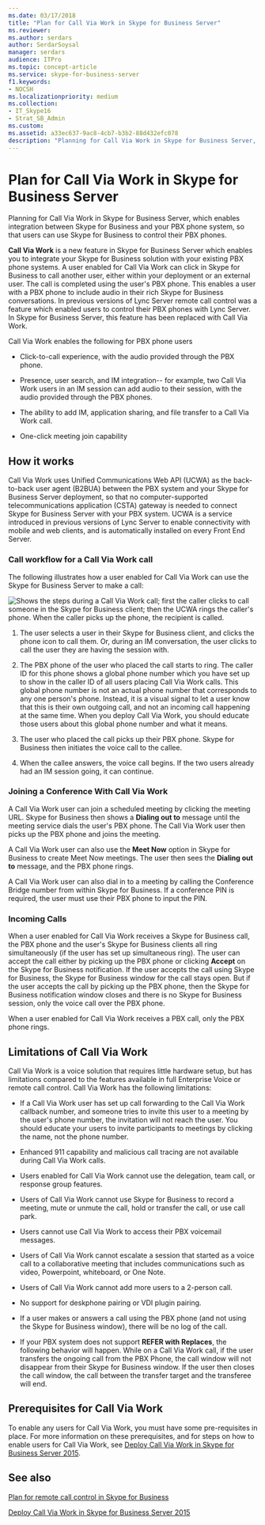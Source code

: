 ```yaml
---
ms.date: 03/17/2018
title: "Plan for Call Via Work in Skype for Business Server"
ms.reviewer: 
ms.author: serdars
author: SerdarSoysal
manager: serdars
audience: ITPro
ms.topic: concept-article
ms.service: skype-for-business-server
f1.keywords:
- NOCSH
ms.localizationpriority: medium
ms.collection: 
- IT_Skype16
- Strat_SB_Admin
ms.custom:
ms.assetid: a33ec637-9ac8-4cb7-b3b2-88d432efc078
description: "Planning for Call Via Work in Skype for Business Server, which enables integration between Skype for Business and your PBX phone system, so that users can use Skype for Business to control their PBX phones."
---
```


# Plan for Call Via Work in Skype for Business Server
 
Planning for Call Via Work in Skype for Business Server, which enables integration between Skype for Business and your PBX phone system, so that users can use Skype for Business to control their PBX phones.
  
 **Call Via Work** is a new feature in Skype for Business Server which enables you to integrate your Skype for Business solution with your existing PBX phone systems. A user enabled for Call Via Work can click in Skype for Business to call another user, either within your deployment or an external user. The call is completed using the user's PBX phone. This enables a user with a PBX phone to include audio in their rich Skype for Business conversations. In previous versions of Lync Server remote call control was a feature which enabled users to control their PBX phones with Lync Server. In Skype for Business Server, this feature has been replaced with Call Via Work.
  
Call Via Work enables the following for PBX phone users
  
- Click-to-call experience, with the audio provided through the PBX phone.
    
- Presence, user search, and IM integration-- for example, two Call Via Work users in an IM session can add audio to their session, with the audio provided through the PBX phones.
    
- The ability to add IM, application sharing, and file transfer to a Call Via Work call.
    
- One-click meeting join capability
    
## How it works

Call Via Work uses Unified Communications Web API (UCWA) as the back-to-back user agent (B2BUA) between the PBX system and your Skype for Business Server deployment, so that no computer-supported telecommunications application (CSTA) gateway is needed to connect Skype for Business Server with your PBX system. UCWA is a service introduced in previous versions of Lync Server to enable connectivity with mobile and web clients, and is automatically installed on every Front End Server.
  
### Call workflow for a Call Via Work call

The following illustrates how a user enabled for Call Via Work can use the Skype for Business Server to make a call:
  
![Shows the steps during a Call Via Work call; first the caller clicks to call someone in the Skype for Business client; then the UCWA rings the caller's phone. When the caller picks up the phone, the recipient is called.](../../media/050e88ed-e18e-40c0-84d5-b17fe40c305a.jpg)
  
1. The user selects a user in their Skype for Business client, and clicks the phone icon to call them. Or, during an IM conversation, the user clicks to call the user they are having the session with.
    
2. The PBX phone of the user who placed the call starts to ring. The caller ID for this phone shows a global phone number which you have set up to show in the caller ID of all users placing Call Via Work calls. This global phone number is not an actual phone number that corresponds to any one person's phone. Instead, it is a visual signal to let a user know that this is their own outgoing call, and not an incoming call happening at the same time. When you deploy Call Via Work, you should educate those users about this global phone number and what it means.
    
3. The user who placed the call picks up their PBX phone. Skype for Business then initiates the voice call to the callee. 
    
4. When the callee answers, the voice call begins. If the two users already had an IM session going, it can continue.
    
### Joining a Conference With Call Via Work

A Call Via Work user can join a scheduled meeting by clicking the meeting URL. Skype for Business then shows a **Dialing out to** message until the meeting service dials the user's PBX phone. The Call Via Work user then picks up the PBX phone and joins the meeting.
  
A Call Via Work user can also use the **Meet Now** option in Skype for Business to create Meet Now meetings. The user then sees the **Dialing out to** message, and the PBX phone rings.
  
A Call Via Work user can also dial in to a meeting by calling the Conference Bridge number from within Skype for Business. If a conference PIN is required, the user must use their PBX phone to input the PIN.
  
### Incoming Calls

When a user enabled for Call Via Work receives a Skype for Business call, the PBX phone and the user's Skype for Business clients all ring simultaneously (if the user has set up simultaneous ring). The user can accept the call either by picking up the PBX phone or clicking **Accept** on the Skype for Business notification. If the user accepts the call using Skype for Business, the Skype for Business window for the call stays open. But if the user accepts the call by picking up the PBX phone, then the Skype for Business notification window closes and there is no Skype for Business session, only the voice call over the PBX phone.
  
When a user enabled for Call Via Work receives a PBX call, only the PBX phone rings.
  
## Limitations of Call Via Work

Call Via Work is a voice solution that requires little hardware setup, but has limitations compared to the features available in full Enterprise Voice or remote call control. Call Via Work has the following limitations:
  
- If a Call Via Work user has set up call forwarding to the Call Via Work callback number, and someone tries to invite this user to a meeting by the user's phone number, the invitation will not reach the user. You should educate your users to invite participants to meetings by clicking the name, not the phone number. 
    
- Enhanced 911 capability and malicious call tracing are not available during Call Via Work calls.
    
- Users enabled for Call Via Work cannot use the delegation, team call, or response group features.
    
- Users of Call Via Work cannot use Skype for Business to record a meeting, mute or unmute the call, hold or transfer the call, or use call park.
    
- Users cannot use Call Via Work to access their PBX voicemail messages.
    
- Users of Call Via Work cannot escalate a session that started as a voice call to a collaborative meeting that includes communications such as video, Powerpoint, whiteboard, or One Note.
    
- Users of Call Via Work cannot add more users to a 2-person call.
    
- No support for deskphone pairing or VDI plugin pairing.
    
- If a user makes or answers a call using the PBX phone (and not using the Skype for Business window), there will be no log of the call.
    
- If your PBX system does not support **REFER with Replaces**, the following behavior will happen. While on a Call Via Work call, if the user transfers the ongoing call from the PBX Phone, the call window will not disappear from their Skype for Business window. If the user then closes the call window, the call between the transfer target and the transferee will end. 
    
## Prerequisites for Call Via Work

To enable any users for Call Via Work, you must have some pre-requisites in place. For more information on these prerequisites, and for steps on how to enable users for Call Via Work, see [Deploy Call Via Work in Skype for Business Server 2015](../../deploy/deploy-call-via-work.md). 
  
## See also

[Plan for remote call control in Skype for Business](remote-call-control.md)
  
[Deploy Call Via Work in Skype for Business Server 2015](../../deploy/deploy-call-via-work.md)


